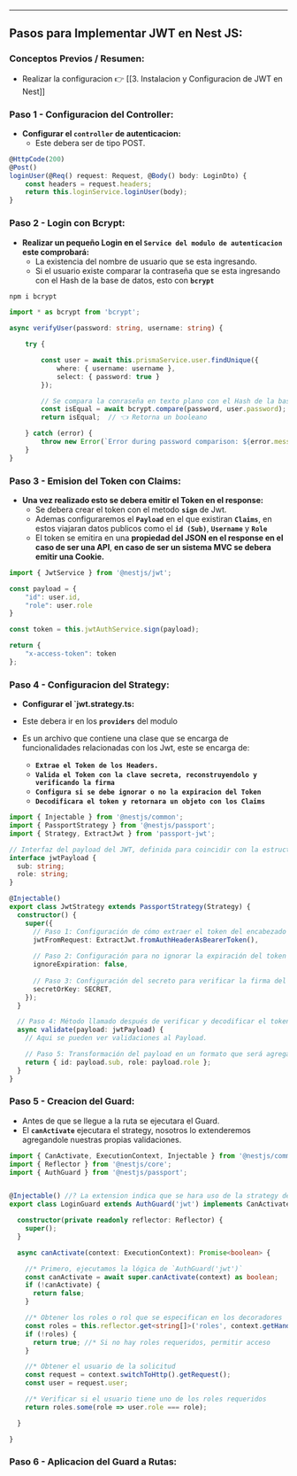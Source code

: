 
---
## Pasos para Implementar JWT en Nest JS:
### Conceptos Previos / Resumen:
- Realizar la configuracion 👉  [[3. Instalacion y Configuracion de JWT en Nest]]

### Paso 1 - Configuracion del Controller: 
- **Configurar el `controller` de autenticacion:**
	 - Este debera ser de tipo POST.

```typescript
@HttpCode(200) 
@Post()
loginUser(@Req() request: Request, @Body() body: LoginDto) {
    const headers = request.headers;
    return this.loginService.loginUser(body);
}
```

### Paso 2 - Login con Bcrypt: 
- **Realizar un pequeño Login en el `Service del modulo de autenticacion` este comprobará:**
	- La existencia del nombre de usuario que se esta ingresando.
	- Si el usuario existe comparar la contraseña que se esta ingresando con el Hash de la base de datos, esto con **`bcrypt`**

```bash
npm i bcrypt
```


```typescript
import * as bcrypt from 'bcrypt';

async verifyUser(password: string, username: string) {

    try {

        const user = await this.prismaService.user.findUnique({
            where: { username: username },
            select: { password: true }
        });

		// Se compara la conraseña en texto plano con el Hash de la base de datos 👇
        const isEqual = await bcrypt.compare(password, user.password);
        return isEqual;  // 👈 Retorna un booleano

    } catch (error) {
        throw new Error(`Error during password comparison: ${error.message}`);
    }
}
```

### Paso 3 - Emision del Token con Claims: 
- **Una vez realizado esto se debera emitir el Token en el response:**
	 - Se debera crear el token con el metodo **`sign`** de Jwt. 
	 - Ademas configuraremos el **`Payload`**  en el que existiran **`Claims`**, en estos viajaran datos publicos como el **`id (Sub)`**, **`Username`** y **`Role`** 
	 - El token se emitira en una **propiedad del JSON en el response en el caso de ser una API**, **en caso de ser un sistema MVC se debera emitir una Cookie.**


```typescript
import { JwtService } from '@nestjs/jwt';

const payload = {
    "id": user.id,
    "role": user.role
}

const token = this.jwtAuthService.sign(payload);

return {
    "x-access-token": token
};
```

### Paso 4 - Configuracion del Strategy: 
- **Configurar el `jwt.strategy.ts:**
- Este debera ir en los **`providers`** del modulo
- Es un archivo que contiene una clase que se encarga de funcionalidades relacionadas con los Jwt, este se encarga de:

	 - **`Extrae el Token de los Headers.`**
	 - **`Valida el Token con la clave secreta, reconstruyendolo y verificando la firma`**
	 - **`Configura si se debe ignorar o no la expiracion del Token`**
	 - **`Decodificara el token y retornara un objeto con los Claims`**
```typescript
import { Injectable } from '@nestjs/common';
import { PassportStrategy } from '@nestjs/passport';
import { Strategy, ExtractJwt } from 'passport-jwt';

// Interfaz del payload del JWT, definida para coincidir con la estructura del token
interface jwtPayload {
  sub: string;
  role: string;
}

@Injectable()
export class JwtStrategy extends PassportStrategy(Strategy) {
  constructor() {
    super({
      // Paso 1: Configuración de cómo extraer el token del encabezado de autorización
      jwtFromRequest: ExtractJwt.fromAuthHeaderAsBearerToken(),
      
      // Paso 2: Configuración para no ignorar la expiración del token
      ignoreExpiration: false,
      
      // Paso 3: Configuración del secreto para verificar la firma del token
      secretOrKey: SECRET,
    });
  }

  // Paso 4: Método llamado después de verificar y decodificar el token
  async validate(payload: jwtPayload) {
	// Aqui se pueden ver validaciones al Payload.

    // Paso 5: Transformación del payload en un formato que será agregado a la solicitud
    return { id: payload.sub, role: payload.role };
  }
}

```

### Paso 5 - Creacion del Guard: 	

- Antes de que se llegue a la ruta se ejecutara el Guard.
- El **`canActivate`** ejecutara el strategy, nosotros lo extenderemos agregandole nuestras propias validaciones.  

```typescript
import { CanActivate, ExecutionContext, Injectable } from '@nestjs/common';
import { Reflector } from '@nestjs/core';
import { AuthGuard } from '@nestjs/passport';


@Injectable() //? La extension indica que se hara uso de la strategy declarada en el modulo 
export class LoginGuard extends AuthGuard('jwt') implements CanActivate {

  constructor(private readonly reflector: Reflector) {
    super();
  }

  async canActivate(context: ExecutionContext): Promise<boolean> {

    //* Primero, ejecutamos la lógica de `AuthGuard('jwt')`
    const canActivate = await super.canActivate(context) as boolean;
    if (!canActivate) {
      return false;
    }

    //* Obtener los roles o rol que se especifican en los decoradores
    const roles = this.reflector.get<string[]>('roles', context.getHandler());
    if (!roles) {
      return true; //* Si no hay roles requeridos, permitir acceso
    }

    //* Obtener el usuario de la solicitud
    const request = context.switchToHttp().getRequest();
    const user = request.user;

    //* Verificar si el usuario tiene uno de los roles requeridos
    return roles.some(role => user.role === role);

  }

}
```

### Paso 6 - Aplicacion del Guard a Rutas: 
```typescript




```
